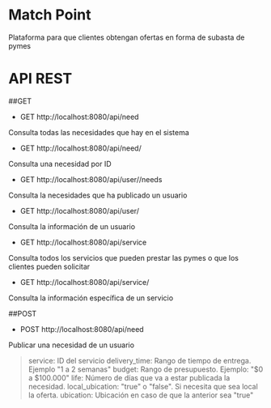 Match Point
===========

Plataforma para que clientes obtengan ofertas en forma de subasta de pymes



API REST
========

##GET

* GET http://localhost:8080/api/need

Consulta todas las necesidades que hay en el sistema


* GET http://localhost:8080/api/need/<ID>

Consulta una necesidad por ID


* GET http://localhost:8080/api/user/<ID>/needs

Consulta la necesidades que ha publicado un usuario


* GET http://localhost:8080/api/user/<ID>

Consulta la información de un usuario


* GET http://localhost:8080/api/service

Consulta todos los servicios que pueden prestar las pymes o que los clientes pueden solicitar


* GET http://localhost:8080/api/service/<ID>

Consulta la información específica de un servicio





##POST

* POST http://localhost:8080/api/need

Publicar una necesidad de un usuario

> service: ID del servicio
> delivery_time: Rango de tiempo de entrega. Ejemplo "1 a 2 semanas"
> budget: Rango de presupuesto. Ejemplo: "$0 a $100.000"
> life: Número de días que va a estar publicada la necesidad.
> local_ubication: "true" o "false". Si necesita que sea local la oferta.
> ubication: Ubicación en caso de que la anterior sea "true"

